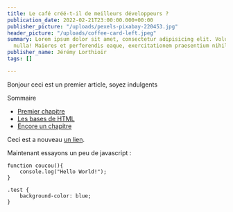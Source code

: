 ```yaml
---
title: Le café créé-t-il de meilleurs développeurs ?
publication_date: 2022-02-21T23:00:00.000+00:00
publisher_picture: "/uploads/pexels-pixabay-220453.jpg"
header_picture: "/uploads/coffee-card-left.jpeg"
summary: Lorem ipsum dolor sit amet, consectetur adipisicing elit. Voluptatibus quia,
  nulla! Maiores et perferendis eaque, exercitationem praesentium nihil.
publisher_name: Jérémy Lorthioir
tags: []

---
```

Bonjour ceci est un premier article, soyez indulgents

<div class="blog-post-summary"> <p class="summary-title">Sommaire</p> <ul class="summary-container"> <li> <a href="#link1">Premier chapitre</a> </li> <li> <a href="#">Les bases de HTML</a> </li> <li> <a href="#">Encore un chapitre</a> </li> </ul> </div>

Ceci est a nouveau [un lien](google.fr "un lien encore").

Maintenant essayons un peu de javascript :

    function coucou(){
    	console.log("Hello World!");
    }

    .test {
    	background-color: blue; 
    }